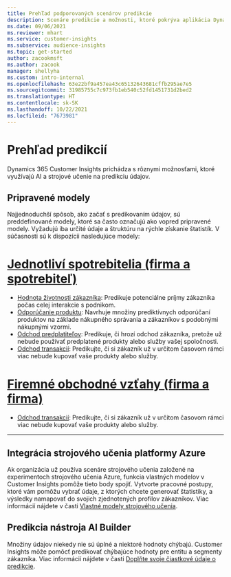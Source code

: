 ```yaml
---
title: Prehľad podporovaných scenárov predikcie
description: Scenáre predikcie a možnosti, ktoré pokrýva aplikácia Dynamics 365 Customer Insights.
ms.date: 09/06/2021
ms.reviewer: mhart
ms.service: customer-insights
ms.subservice: audience-insights
ms.topic: get-started
author: zacookmsft
ms.author: zacook
manager: shellyha
ms.custom: intro-internal
ms.openlocfilehash: 63e22bf9a457ea43c65132643681cffb295ae7e5
ms.sourcegitcommit: 31985755c7c973fb1eb540c52fd1451731d2bed2
ms.translationtype: HT
ms.contentlocale: sk-SK
ms.lasthandoff: 10/22/2021
ms.locfileid: "7673981"
---
```

# <a name="predictions-overview"></a>Prehľad predikcií

Dynamics 365 Customer Insights prichádza s rôznymi možnosťami, ktoré využívajú AI a strojové učenie na predikciu údajov. 

## <a name="out-of-box-models"></a>Pripravené modely

Najjednoduchší spôsob, ako začať s predikovaním údajov, sú preddefinované modely, ktoré sa často označujú ako vopred pripravené modely. Vyžadujú iba určité údaje a štruktúru na rýchle získanie štatistík. V súčasnosti sú k dispozícii nasledujúce modely: 

# <a name="individual-consumers-b-to-c"></a>[Jednotliví spotrebitelia (firma a spotrebiteľ)](#tab/b2c)

- [Hodnota životnosti zákazníka](predict-customer-lifetime-value.md): Predikuje potenciálne príjmy zákazníka počas celej interakcie s podnikom.
- [Odporúčanie produktu](predict-product-recommendation.md): Navrhuje množiny prediktívnych odporúčaní produktov na základe nákupného správania a zákazníkov s podobnými nákupnými vzormi.
- [Odchod predplatiteľov](predict-subscription-churn.md): Predikuje, či hrozí odchod zákazníka, pretože už nebude používať predplatené produkty alebo služby vašej spoločnosti.
- [Odchod transakcií](predict-transactional-churn.md): Predikujte, či si zákazník už v určitom časovom rámci viac nebude kupovať vaše produkty alebo služby.

# <a name="business-accounts-b-to-b"></a>[Firemné obchodné vzťahy (firma a firma)](#tab/b2b)

- [Odchod transakcií](predict-transactional-churn.md): Predikujte, či si zákazník už v určitom časovom rámci viac nebude kupovať vaše produkty alebo služby.

---


## <a name="azure-machine-learning-integration"></a>Integrácia strojového učenia platformy Azure

Ak organizácia už používa scenáre strojového učenia založené na experimentoch strojového učenia Azure, funkcia vlastných modelov v Customer Insights pomôže tieto body spojiť. Vytvorte pracovné postupy, ktoré vám pomôžu vybrať údaje, z ktorých chcete generovať štatistiky, a výsledky namapovať do svojich zjednotených profilov zákazníkov. Viac informácií nájdete v časti [Vlastné modely strojového učenia](custom-models.md).

## <a name="ai-builder-prediction"></a>Predikcia nástroja AI Builder

Množiny údajov niekedy nie sú úplné a niektoré hodnoty chýbajú. Customer Insights môže pomôcť predikovať chýbajúce hodnoty pre entitu a segmenty zákazníka. Viac informácií nájdete v časti [Doplňte svoje čiastkové údaje o predikcie](predictions.md).

